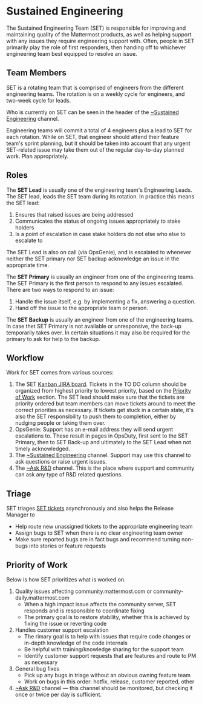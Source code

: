 # Sustained Engineering

The Sustained Engineering Team \(SET\) is responsible for improving and maintaining quality of the Mattermost products, as well as helping support with any issues they require engineering support with. Often, people in SET primarily play the role of first responders, then handing off to whichever engineering team best equipped to resolve an issue.

## Team Members

SET is a rotating team that is comprised of engineers from the different engineering teams. The rotation is on a weekly cycle for engineers, and two-week cycle for leads.

Who is currently on SET can be seen in the header of the [~Sustained Engineering](https://community.mattermost.com/core/channels/sustained-engineering) channel.

Engineering teams will commit a total of 4 engineers plus a lead to SET for each rotation. While on SET, that engineer should attend their feature team's sprint planning, but it should be taken into account that any urgent SET-related issue may take them out of the regular day-to-day planned work. Plan appropriately.

## Roles

The **SET Lead** is usually one of the engineering team's Engineering Leads. The SET lead, leads the SET team during its rotation. In practice this means the SET lead:

1. Ensures that raised issues are being addressed
2. Communicates the status of ongoing issues appropriately to stake holders
3. Is a point of escalation in case stake holders do not else who else to escalate to

The SET Lead is also on call \(via OpsGenie\), and is escalated to whenever neither the SET primary nor SET backup acknowledge an issue in the appropriate time.

The **SET Primary** is usually an engineer from one of the engineering teams. The SET Primary is the first person to respond to any issues escalated. There are two ways to respond to an issue:

1. Handle the issue itself, e.g. by implementing a fix, answering a question.
2. Hand off the issue to the appropriate team or person.

The **SET Backup** is usually an engineer from one of the engineering teams. In case thet SET Primary is not available or unresponsive, the back-up temporarily takes over. In certain situations it may also be required for the primary to ask for help to the backup.

## Workflow

Work for SET comes from various sources:

1. The SET [Kanban JIRA board](https://mattermost.atlassian.net/secure/RapidBoard.jspa?rapidView=33). Tickets in the TO DO column should be organized from highest priority to lowest priority, based on the [Priority of Work](./#priority-of-work) section. The SET lead should make sure that the tickets are priority ordered but team members can move tickets around to meet the correct priorities as necessary. If tickets get stuck in a certain state, it's also the SET responsibility to push them to completion, either by nudging people or taking them over.
2. OpsGenie: Support has an e-mail address they will send urgent escalations to. These result in pages in OpsDuty, first sent to the SET Primary, then to SET Back-up and ultimately to the SET Lead when not timely acknowledged.
3. The [~Sustained Engineering](https://community-daily.mattermost.com/core/channels/sustained-engineering) channel. Support may use this channel to ask questions or raise urgent issues.
4. The [~Ask R&D](https://community-daily.mattermost.com/core/channels/ask-r-and-d) channel. This is the place where support and community can ask any type of R&D related questions.

## Triage

SET triages [SET tickets](https://mattermost.atlassian.net/secure/RapidBoard.jspa?rapidView=33) asynchronously and also helps the Release Manager to

* Help route new unassigned tickets to the appropriate engineering team
* Assign bugs to SET when there is no clear engineering team owner
* Make sure reported bugs are in fact bugs and recommend turning non-bugs into stories or feature requests

## Priority of Work

Below is how SET prioritizes what is worked on.

1. Quality issues affecting community.mattermost.com or community-daily.mattermost.com
   * When a high impact issue affects the community server, SET responds and is responsible to coordinate fixing
   * The primary goal is to restore stability, whether this is achieved by fixing the issue or reverting code
2. Handles customer support escalation
   * The rimary goal is to help with issues that require code changes or in-depth knowledge of the code internals
   * Be helpful with training/knowledge sharing for the support team
   * Identify customer support requests that are features and route to PM as necessary
3. General bug fixes
   * Pick up any bugs in triage without an obvious owning feature team
   * Work on bugs in this order: hotfix, release, customer reported, other
4. [~Ask R&D](https://community-daily.mattermost.com/core/channels/ask-r-and-d) channel — this channel should be monitored, but checking it once or twice per day is sufficient.

